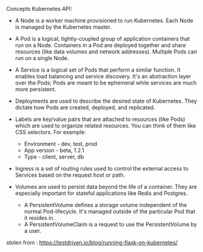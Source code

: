 Concepts Kubernetes API:

- A Node is a worker machine provisioned to run Kubernetes. Each Node is managed by the Kubernetes master.
  
- A Pod is a logical, tightly-coupled group of application containers that run on a Node. Containers in a Pod are deployed together and share resources (like data volumes and network addresses). Multiple Pods can run on a single Node.
  
- A Service is a logical set of Pods that perform a similar function. It enables load balancing and service discovery. It's an abstraction layer over the Pods; Pods are meant to be ephemeral while services are much more persistent.
  
- Deployments are used to describe the desired state of Kubernetes. They dictate how Pods are created, deployed, and replicated.
  
- Labels are key/value pairs that are attached to resources (like Pods) which are used to organize related resources. You can think of them like CSS selectors. For example:
	- Environment - dev, test, prod
	- App version - beta, 1.2.1
	- Type - client, server, db 
	
- Ingress is a set of routing rules used to control the external access to Services based on the request host or path.
  
- Volumes are used to persist data beyond the life of a container. They are especially important for stateful applications like Redis and Postgres.
	- A PersistentVolume defines a storage volume independent of the normal Pod-lifecycle. It's managed outside of the particular Pod that it resides in.
	- A PersistentVolumeClaim is a request to use the PersistentVolume by a user.


stolen from : https://testdriven.io/blog/running-flask-on-kubernetes/
